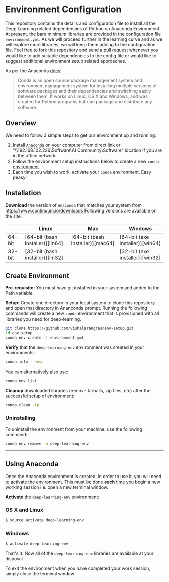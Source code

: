 # Environment Configuration

This repository contains the details and configuration file to install all the Deep Learning related dependencies of Python on Anaconda Environment. At present, the bare minimum libraries are provided in the configuration file `environment.yml`. As we will proceed further in the learning curve and as we will explore more libraries, we will keep them adding to the configuration file. Feel free to fork this repository and send a pull request whenever you would like to add suitable dependencies to the config file or would like to suggest additional environment setup related approaches.

As per the Anaconda [docs](http://conda.pydata.org/docs):

> Conda is an open source package management system and environment management system 
for installing multiple versions of software packages and their dependencies and 
switching easily between them. It works on Linux, OS X and Windows, and was created 
for Python programs but can package and distribute any software.

## Overview
We need to follow 3 simple steps to get our environment up and running:

1. Install [`Anaconda`](https://www.continuum.io/downloads) on your computer from direct link or "\\\\192.168.102.226\\Software\\AI Community\\Software" location if you are in the office network.
2. Follow the environment setup instructions below to create a new `conda` [environment](http://conda.pydata.org/docs/using/envs.html)
3. Each time you wish to work, activate your `conda` environment. Easy peasy!

## Installation

**Download** the version of `Anaconda` that matches your system from https://www.continuum.io/downloads
Following versions are available on the site:

|        | Linux | Mac | Windows | 
|--------|-------|-----|---------|
| 64-bit | [64-bit (bash installer)][lin64] | [64-bit (bash installer)][mac64] | [64-bit (exe installer)][win64]
| 32-bit | [32-bit (bash installer)][lin32] |  | [32-bit (exe installer)][win32]

## Create Environment

**Pre-requisite:** You must have git installed in your system and added to the Path variable.

**Setup:** Create one directory in your local system to clone this repository and open that directory in Ananconda prompt. Running the following commands will create a new `conda` environment that is provisioned with all libraries you need for deep-learning.

```sh
git clone https://github.com/vishalsrangras/env-setup.git
cd env-setup
conda env create -f environment.yml
```

**Verify** that the `deep-learning-env` environment was created in your environments:

```sh
conda info --envs
```

You can alternatively also use:
```sh
conda env list
```

**Cleanup** downloaded libraries (remove tarballs, zip files, etc) after the successful setup of environment:

```sh
conda clean -tp
```

### Uninstalling 

To uninstall the environment from your machine, use the following command:

```sh
conda env remove -n deep-learning-env
```

---

## Using Anaconda

Once the Anaconda environment is created, in order to use it, you will need to activate the environment. This must be done **each** time you begin a new working session i.e. open a new terminal window. 

**Activate** the `deep-learning-env` environment:

### OS X and Linux
```sh
$ source activate deep-learning-env
```
### Windows
```sh
$ activate deep-learning-env
```

That's it. Now all of the `deep-learning-env` libraries are available at your disposal.

To exit the environment when you have completed your work session, simply close the terminal window.
